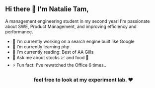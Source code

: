 <h2> Hi there 👋 I'm Natalie Tam,</h2>

A management engineering student in my second year! I'm passionate about SWE, Product Management, and improving efficiency and performance. 

- 🔭 I’m currently working on a search engine built like Google
- 🌱 I’m currently learning php
- 📖 I'm currently reading: Best of AA Gills
- 💬 Ask me about stocks 📈 and food 🍔
- ⚡ Fun fact: I've rewatched the Office 6 times..

<h3 align="center"> feel free to look at my experiment lab. ❤ </h3>

